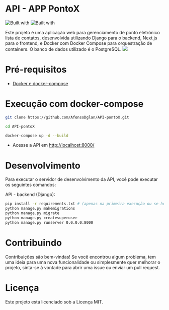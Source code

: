 # API - APP PontoX
![Built with](https://img.shields.io/badge/Django-092E20?style=for-the-badge&logo=django&logoColor=green)
![Built with](https://img.shields.io/pypi/pyversions/Django) 


Este projeto é uma aplicação web para gerenciamento de ponto eletrônico lista de contatos, desenvolvida utilizando Django para o backend, Next.js para o frontend, e Docker com Docker Compose para orquestração de containers. O banco de dados utilizado é o PostgreSQL.
![](https://c.tenor.com/wwRvaO_vk4IAAAAd/tenor.gif)

# Pré-requisitos

- [Docker e docker-compose](https://docs.docker.com/engine/install/)

# Execução com docker-compose

```sh
git clone https://github.com/AfonsoDglan/API-pontoX.git
```

```sh
cd API-pontoX
```

```sh
docker-compose up -d --build
```

- Acesse a API em [http://localhost:8000/](http://localhost:8000/)

# Desenvolvimento

Para executar o servidor de desenvolvimento da API, você pode executar os seguintes comandos:

API - backend (Django):

```sh
pip install -r requirements.txt # (apenas na primeira execução ou se houverem novas dependências)
python manage.py makemigrations
python manage.py migrate
python manage.py createsuperuser
python manage.py runserver 0.0.0.0:8000
```

# Contribuindo

Contribuições são bem-vindas! Se você encontrou algum problema, tem uma ideia para uma nova funcionalidade ou simplesmente quer melhorar o projeto, sinta-se à vontade para abrir uma issue ou enviar um pull request.

# Licença

Este projeto está licenciado sob a Licença MIT.
